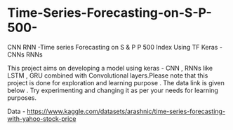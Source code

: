 # Time-Series-Forecasting-on-S-P-500-
CNN RNN -Time series Forecasting on S & P P 500 Index Using TF Keras - CNNs RNNs 

This project aims on developing a model using keras - CNN , RNNs like LSTM , GRU combined with Convolutional layers.Please note that this project is done for exploration and learning purpose . 
The data link is given below . Try experimenting and changing it as per your needs for learning purposes. 

Data - https://www.kaggle.com/datasets/arashnic/time-series-forecasting-with-yahoo-stock-price

